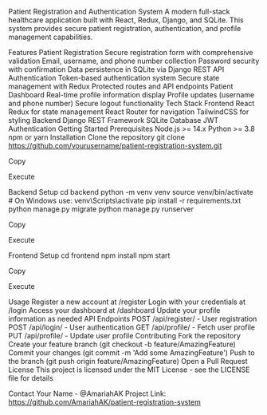 Patient Registration and Authentication System
A modern full-stack healthcare application built with React, Redux, Django, and SQLite. This system provides secure patient registration, authentication, and profile management capabilities.

Features
Patient Registration
Secure registration form with comprehensive validation
Email, username, and phone number collection
Password security with confirmation
Data persistence in SQLite via Django REST API
Authentication
Token-based authentication system
Secure state management with Redux
Protected routes and API endpoints
Patient Dashboard
Real-time profile information display
Profile updates (username and phone number)
Secure logout functionality
Tech Stack
Frontend
React
Redux for state management
React Router for navigation
TailwindCSS for styling
Backend
Django REST Framework
SQLite Database
JWT Authentication
Getting Started
Prerequisites
Node.js >= 14.x
Python >= 3.8
npm or yarn
Installation
Clone the repository
git clone https://github.com/yourusername/patient-registration-system.git

Copy

Execute

Backend Setup
cd backend
python -m venv venv
source venv/bin/activate  # On Windows use: venv\Scripts\activate
pip install -r requirements.txt
python manage.py migrate
python manage.py runserver

Copy

Execute

Frontend Setup
cd frontend
npm install
npm start

Copy

Execute

Usage
Register a new account at /register
Login with your credentials at /login
Access your dashboard at /dashboard
Update your profile information as needed
API Endpoints
POST /api/register/ - User registration
POST /api/login/ - User authentication
GET /api/profile/ - Fetch user profile
PUT /api/profile/ - Update user profile
Contributing
Fork the repository
Create your feature branch (git checkout -b feature/AmazingFeature)
Commit your changes (git commit -m 'Add some AmazingFeature')
Push to the branch (git push origin feature/AmazingFeature)
Open a Pull Request
License
This project is licensed under the MIT License - see the LICENSE file for details

Contact
Your Name - @AmariahAK Project Link: https://github.com/AmariahAK/patient-registration-system



